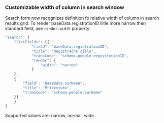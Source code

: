 ### Customizable width of column in search window
Search form now recognizes definition fo relative width of column in search results grid. To render baseData.registrationID liitle more narrow then standard field, use `render.width` property:

```javascript
"search": {
	"listFields": [{
			"field": "baseData.registrationID",
			"title": "Registračné číslo",
			"transCode": "schema.people.registrationID",
            "render": {
            	"width": "narrow"
            }
	},
	{
		"field": "baseData.surName",
		"title": "Priezvisko",
		"transCode": "schema.people.surName"
	}]
	}
}
```

Supported values are: narrow, normal, wide.
